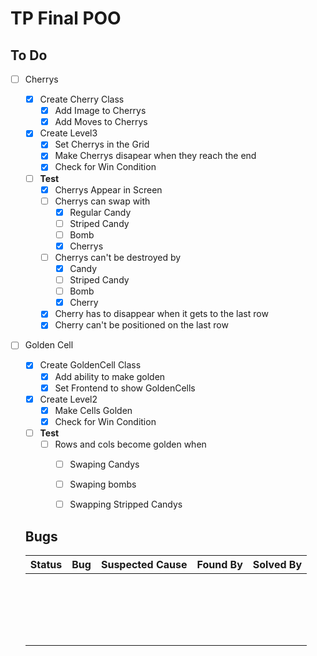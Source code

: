 # TP Final POO

## To Do

- [ ] Cherrys

  - [x] Create Cherry Class
    - [x] Add Image to Cherrys
    - [x] Add Moves to Cherrys

  - [x] Create Level3
    - [x] Set Cherrys in the Grid
    - [x] Make Cherrys disapear when they reach the end
    - [x] Check for Win Condition

  - [ ] **Test** 
    - [x] Cherrys Appear in Screen
    - [ ] Cherrys can swap with
      - [x] Regular Candy
      - [ ] Striped Candy
      - [ ] Bomb
      - [x] Cherrys
    - [ ] Cherrys can't be destroyed by
      - [x] Candy
      - [ ] Striped Candy
      - [ ] Bomb
      - [x] Cherry
    - [x] Cherry has to disappear when it gets to the last row
    - [x] Cherry can't be positioned on the last row

- [ ] Golden Cell

  - [x] Create GoldenCell Class
    - [x] Add ability to make golden
    - [x] Set Frontend to show GoldenCells
  - [x] Create Level2
    - [x] Make Cells Golden
    - [x] Check for Win Condition
  - [ ] **Test**
    - [ ] Rows and cols become golden when
      - [ ] Swaping Candys
      - [ ] Swaping bombs
      - [ ] Swapping Stripped Candys

  

  ## Bugs

  | Status | Bug  | Suspected Cause | Found By | Solved By |
  | ------ | ---- | --------------- | -------- | --------- |
  |        |      |                 |          |           |
  |        |      |                 |          |           |
  |        |      |                 |          |           |
  |        |      |                 |          |           |
  |        |      |                 |          |           |
  |        |      |                 |          |           |
  |        |      |                 |          |           |
  |        |      |                 |          |           |
  |        |      |                 |          |           |
  |        |      |                 |          |           |
  |        |      |                 |          |           |
  |        |      |                 |          |           |
  |        |      |                 |          |           |
  |        |      |                 |          |           |
  |        |      |                 |          |           |
  |        |      |                 |          |           |
  |        |      |                 |          |           |
  |        |      |                 |          |           |
  |        |      |                 |          |           |

   

  